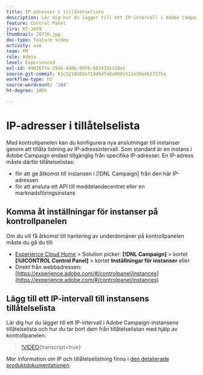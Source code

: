 ```yaml
---
title: IP-adresser i tillåtelselista
description: Lär dig hur du lägger till ett IP-intervall i Adobe Campaign-instansens tillåtelselista och hur du tar bort dem från tillåtelselistan med hjälp av kontrollpanelen.
feature: Control Panel
jira: KT-3479
thumbnail: 28726.jpg
doc-type: feature video
activity: use
team: PM
role: Admin
level: Experienced
exl-id: 09d2677e-2946-440b-9df6-9824355c58e1
source-git-commit: 81c5210502e719d6dfe0a000c511e3da4b17275a
workflow-type: ht
source-wordcount: '184'
ht-degree: 100%

---
```


# IP-adresser i tillåtelselista

Med kontrollpanelen kan du konfigurera nya anslutningar till instanser genom att tillåta listning av IP-adressintervall. Som standard är en instans i Adobe Campaign endast tillgänglig från specifika IP-adresser. En IP-adress måste därför tillåtelselistas:

* för att ge åtkomst till instansen i [!DNL Campaign] från den här IP-adressen
* för att ansluta ett API till meddelandecentret eller en marknadsföringsinstans

## Komma åt inställningar för instanser på kontrollpanelen

Om du vill få åtkomst till hantering av underdomäner på kontrollpanelen måste du gå du till:

* [Experience Cloud Home](https://experience.adobe.com/#/home) > Solution picker: **[!DNL Campaign]** > kortet **[!UICONTROL Control Panel]** > kortet **Inställningar för instanser**
eller
* Direkt från webbadressen: [https://experience.adobe.com/#/controlpanel/instances](https://experience.adobe.com/#/controlpanel/instances)

## Lägg till ett IP-intervall till instansens tillåtelselista

Lär dig hur du lägger till ett IP-intervall i Adobe Campaign-instansens tillåtelselista och hur du tar bort dem från tillåtelselistan med hjälp av kontrollpanelen.

>[!VIDEO](https://video.tv.adobe.com/v/28726?learn=on){transcript=true}

Mer information om IP och tillåtelselistning finns i [den detaljerade produktdokumentationen](https://experienceleague.adobe.com/docs/control-panel/using/sftp-management/ip-range-allow-listing.html?lang=sv).
